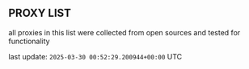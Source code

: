 ## PROXY LIST

all proxies in this list were collected from open sources and tested for functionality

last update: `2025-03-30 00:52:29.200944+00:00` UTC